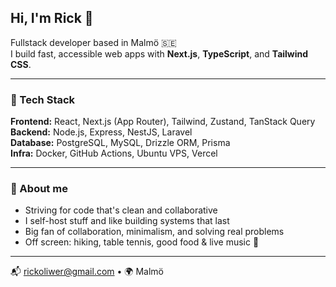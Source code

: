 ## Hi, I'm Rick 👋

Fullstack developer based in Malmö 🇸🇪  
I build fast, accessible web apps with **Next.js**, **TypeScript**, and **Tailwind CSS**.

---

### 🧰 Tech Stack

**Frontend:** React, Next.js (App Router), Tailwind, Zustand, TanStack Query  
**Backend:** Node.js, Express, NestJS, Laravel  
**Database:** PostgreSQL, MySQL, Drizzle ORM, Prisma  
**Infra:** Docker, GitHub Actions, Ubuntu VPS, Vercel

---

### 🎯 About me

- Striving for code that's clean and collaborative
- I self-host stuff and like building systems that last
- Big fan of collaboration, minimalism, and solving real problems
- Off screen: hiking, table tennis, good food & live music 🎵

---

📬 rickoliwer@gmail.com • 🌍 Malmö

